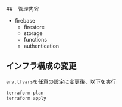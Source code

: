 ##　管理内容

- firebase
  - firestore
  - storage
  - functions
  - authentication
  
## インフラ構成の変更

`env.tfvars`を任意の設定に変更後、以下を実行

```bash
terraform plan
terraform apply
```